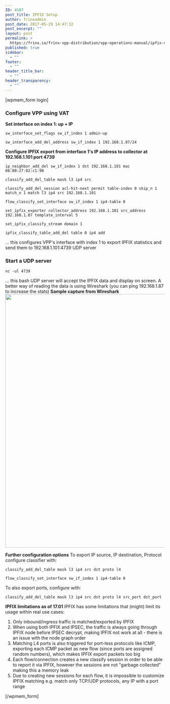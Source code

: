 ```yaml
---
ID: 4587
post_title: IPFIX Setup
author: frinxadmin
post_date: 2017-05-29 14:47:32
post_excerpt: ""
layout: post
permalink: >
  https://frinx.io/frinx-vpp-distribution/vpp-operations-manual/ipfix-setup.html
published: true
sidebar:
  - ""
footer:
  - ""
header_title_bar:
  - ""
header_transparency:
  - ""
---
```

[wpmem_form login]

### Configure VPP using VAT

**Set interface on index 1: up + IP**

    sw_interface_set_flags sw_if_index 1 admin-up
    
    sw_interface_add_del_address sw_if_index 1 192.168.1.87/24
    

**Configure IPFIX export from interface 1's IP address to collector at 192.168.1.101 port 4739**

    ip_neighbor_add_del sw_if_index 1 dst 192.168.1.101 mac 08:00:27:82:c1:90
    
    classify_add_del_table mask l3 ip4 src
    
    classify_add_del_session acl-hit-next permit table-index 0 skip_n 1 match_n 1 match l3 ip4 src 192.168.1.101
    
    flow_classify_set_interface sw_if_index 1 ip4-table 0
    
    set_ipfix_exporter collector_address 192.168.1.101 src_address 192.168.1.87 template_interval 5
    
    set_ipfix_classify_stream domain 1
    
    ipfix_classify_table_add_del table 0 ip4 add
    

... this configures VPP's interface with index 1 to export IPFIX statistics and send them to 192.168.1.101:4739 UDP server

### Start a UDP server

    nc -ul 4739
    

... this bash UDP server will accept the IPFIX data and display on screen. A better way of reading the data is using Wireshark (you can ping 192.168.1.87 to increase the stats) **Sample capture from Wireshark** <img src="https://frinx.io/wp-content/uploads/2017/05/ipfix.png" alt="" width="1252" height="800" class="alignleft size-full wp-image-4588" />

**Further configuration options** To export IP source, IP destination, Protocol configure classifier with:

    classify_add_del_table mask l3 ip4 src dst proto l4
    
    flow_classify_set_interface sw_if_index 1 ip4-table 0
    

To also export ports, configure with:

    classify_add_del_table mask l3 ip4 src dst proto l4 src_port dst_port
    

**IPFIX limitations as of 17.01** IPFIX has some limitations that (might) limit its usage within real use cases:

1.  Only inbound/ingress traffic is matched/exported by IPFIX
2.  When using both IPFIX and IPSEC, the traffic is always going through IPFIX node before IPSEC decrypt, making IPFIX not work at all - there is an issue with the node graph order
3.  Matching L4 ports is also triggered for port-less protocols like ICMP, exporting each ICMP packet as new flow (since ports are assigned random numbers), which makes IPFIX export packets too big
4.  Each flow/connection creates a new classify session in order to be able to report it via IPFIX, however the sessions are not "garbage collected" making this a memory leak
5.  Due to creating new sessions for each flow, it is impossible to customize IPFIX matching e.g. match only TCP/UDP protocols, any IP with a port range

[/wpmem_form]